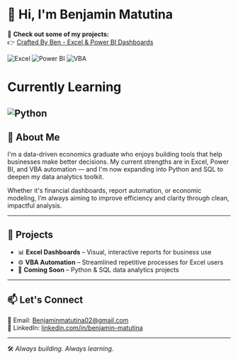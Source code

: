 # 👋 Hi, I'm Benjamin Matutina

🚀 **Check out some of my projects:**  
👉 [Crafted By Ben - Excel & Power BI Dashboards](https://github.com/Benjamin-Matutina/crafted-by-ben)

![Excel](https://img.shields.io/badge/Excel-217346?style=for-the-badge&logo=microsoft-excel&logoColor=white)
![Power BI](https://img.shields.io/badge/PowerBI-F2C811?style=for-the-badge&logo=powerbi&logoColor=black)
![VBA](https://img.shields.io/badge/VBA-007ACC?style=for-the-badge&logo=visual-basic&logoColor=white)

# Currently Learning

![Python](https://img.shields.io/badge/Python-3776AB?style=for-the-badge&logo=python&logoColor=white)
---

## 💼 About Me

I'm a data-driven economics graduate who enjoys building tools that help businesses make better decisions. My current strengths are in Excel, Power BI, and VBA automation — and I'm now expanding into Python and SQL to deepen my data analytics toolkit.

Whether it's financial dashboards, report automation, or economic modeling, I’m always aiming to improve efficiency and clarity through clean, impactful analysis.

---

## 📂 Projects

- 📊 **Excel Dashboards** – Visual, interactive reports for business use  
- ⚙️ **VBA Automation** – Streamlined repetitive processes for Excel users  
- 🧪 **Coming Soon** – Python & SQL data analytics projects

---

## 📫 Let's Connect

📧 Email: [Benjaminmatutina02@gmail.com](mailto:Benjaminmatutina02@gmail.com)  
🔗 LinkedIn: [linkedin.com/in/benjamin-matutina](https://www.linkedin.com/in/benjamin-matutina/details/organizations/)

---

🛠️ *Always building. Always learning.*
